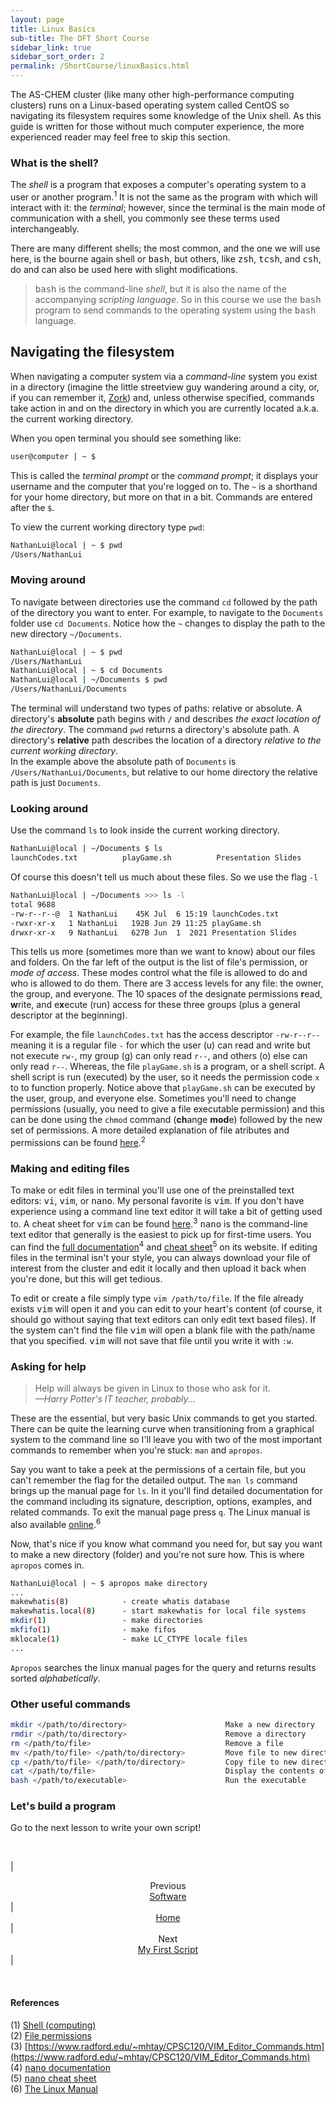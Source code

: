 ```yaml
---
layout: page
title: Linux Basics
sub-title: The DFT Short Course
sidebar_link: true
sidebar_sort_order: 2
permalink: /ShortCourse/linuxBasics.html
---
```


The AS-CHEM cluster (like many other high-performance computing clusters) runs on a Linux-based operating system called CentOS so navigating its filesystem requires some knowledge of the Unix shell.  As this guide is written for those without much computer experience, the more experienced reader may feel free to skip this section.

### What is the shell?

The *shell* is a program that exposes a computer's operating system to a user or another program.<sup>1</sup> It is not the same as the program with which will interact with it: the *terminal*; however, since the terminal is the main mode of communication with a shell, you commonly see these terms used interchangeably.  

There are many different shells; the most common, and the one we will use here, is the bourne again shell or <kbd>bash</kbd>, but others, like <kbd>zsh</kbd>, <kbd>tcsh</kbd>, and <kbd>csh</kbd>, do and can also be used here with slight modifications.  

><kbd>bash</kbd> is the command-line *shell*, but it is also the name of the accompanying *scripting language*. So in this course we use the <kbd>bash</kbd> program to send commands to the operating system using the <kbd>bash</kbd> language.

## Navigating the filesystem

When navigating a computer system via a *command-line* system you exist in a directory (imagine the little streetview guy wandering around a city, or, if you can remember it, [Zork](https://www.pcjs.org/software/pcx86/game/infocom/zork1/)) and, unless otherwise specified, commands take action in and on the directory in which you are currently located a.k.a. the current working directory.  

When you open terminal you should see something like:

``` sh
user@computer | ~ $ 
```

This is called the *terminal prompt* or the *command prompt*; it displays your username and the computer that you're logged on to. The `~` is a shorthand for your home directory, but more on that in a bit. Commands are entered after the `$`.  

To view the current working directory type `pwd`:

```sh
NathanLui@local | ~ $ pwd
/Users/NathanLui
```

### Moving around

To navigate between directories use the command `cd` followed by the path of the directory you want to enter.  For example, to navigate to the `Documents` folder use `cd Documents`.  Notice how the `~` changes to display the path to the new directory `~/Documents`.  

```sh
NathanLui@local | ~ $ pwd
/Users/NathanLui
NathanLui@local | ~ $ cd Documents
NathanLui@local | ~/Documents $ pwd
/Users/NathanLui/Documents
```

The terminal will understand two types of paths: relative or absolute. A directory's **absolute** path begins with `/` and describes *the exact location of the directory*. The command `pwd` returns a directory's absolute path. A directory's **relative** path describes the location of a directory *relative to the current working directory*.  
In the example above the absolute path of `Documents` is `/Users/NathanLui/Documents`, but relative to our home directory the relative path is just `Documents`.

### Looking around

Use the command `ls` to look inside the current working directory.

```sh
NathanLui@local | ~/Documents $ ls
launchCodes.txt          playGame.sh          Presentation Slides
```

Of course this doesn't tell us much about these files. So we use the flag `-l`

```sh
NathanLui@local | ~/Documents >>> ls -l
total 9688
-rw-r--r--@  1 NathanLui    45K Jul  6 15:19 launchCodes.txt
-rwxr-xr-x   1 NathanLui   192B Jun 29 11:25 playGame.sh
drwxr-xr-x   9 NathanLui   627B Jun  1  2021 Presentation Slides
```

This tells us more (sometimes more than we want to know) about our files and folders. On the far left of the output is the list of file's permission, or *mode of access*. These modes control what the file is allowed to do and who is allowed to do them. There are 3 access levels for any file: the owner, the group, and everyone. The 10 spaces of the designate permissions **r**ead, **w**rite, and e**x**ecute (run) access for these three groups (plus a general descriptor at the beginning).  

For example, the file `launchCodes.txt` has the access descriptor `-rw-r--r--` meaning it is a regular file `-` for which the user (u) can read and write but not execute `rw-`, my group (g) can only read `r--`, and others (o) else can only read `r--`. Whereas, the file `playGame.sh` is a program, or a shell script. A shell script is run (executed) by the user, so it needs the permission code `x` to to function properly. Notice above that `playGame.sh` can be executed by the user, group, and everyone else. Sometimes you'll need to change permissions (usually, you need to give a file executable permission) and this can be done using the `chmod` command (**ch**ange **mod**e) followed by the new set of permissions. A more detailed explanation of file atributes and permissions can be found [here](https://wiki.archlinux.org/title/File_permissions_and_attributes).<sup>2</sup>  

### Making and editing files

To make or edit files in terminal you'll use one of the preinstalled text editors: <kbd>vi</kbd>, <kbd>vim</kbd>, or <kbd>nano</kbd>.  My personal favorite is <kbd>vim</kbd>.  If you don't have experience using a command line text editor it will take a bit of getting used to.  A cheat sheet for <kbd>vim</kbd> can be found [here](https://www.radford.edu/~mhtay/CPSC120/VIM_Editor_Commands.htm).<sup>3</sup> <kbd>nano</kbd> is the command-line text editor that generally is the easiest to pick up for first-time users. You can find the [full documentation](https://www.nano-editor.org/docs.php)<sup>4</sup> and [cheat sheet](www.nano-editor.org/dist/latest/cheatsheet.html)<sup>5</sup> on its website. If editing files in the terminal isn't your style, you can always download your file of interest from the cluster and edit it locally and then upload it back when you're done, but this will get tedious.  

To edit or create a file simply type `vim /path/to/file`. If the file already exists <kbd>vim</kbd> will open it and you can edit to your heart's content (of course, it should go without saying that text editors can only edit text based files). If the system can't find the file <kbd>vim</kbd> will open a blank file with the path/name that you specified. <kbd>vim</kbd> will not save that file until you write it with `:w`.

### Asking for help

<!-- <div class="message">
    Help will always be given in Linux to those who ask for it. <br>
    <right>
        -Harry Potter's IT teacher, probably...
    </right>
</div> -->

> Help will always be given in Linux to those who ask for it. <br>
> <cite>&mdash;Harry Potter's IT teacher, probably...</cite>

These are the essential, but very basic Unix commands to get you started. There can be quite the learning curve when transitioning from a graphical system to the command line so I'll leave you with two of the most important commands to remember when you're stuck: `man` and `apropos`.  

Say you want to take a peek at the permissions of a certain file, but you can't remember the flag for the detailed output.  The `man ls` command brings up the manual page for `ls`. In it you'll find detailed documentation for the command including its signature, description, options, examples, and related commands. To exit the manual page press `q`. The Linux manual is also available [online](https://linux.die.net/man/).<sup>6</sup>

Now, that's nice if you know what command you need for, but say you want to make a new directory (folder) and you're not sure how. This is where `apropos` comes in.

```sh
NathanLui@local | ~ $ apropos make directory
...
makewhatis(8)            - create whatis database
makewhatis.local(8)      - start makewhatis for local file systems
mkdir(1)                 - make directories
mkfifo(1)                - make fifos
mklocale(1)              - make LC_CTYPE locale files
...
```

`Apropos` searches the linux manual pages for the query and returns results sorted *alphabetically*.

### Other useful commands

```sh
mkdir </path/to/directory>                      Make a new directory
rmdir </path/to/directory>                      Remove a directory
rm </path/to/file>                              Remove a file
mv </path/to/file> </path/to/directory>         Move file to new directory
cp </path/to/file> </path/to/directory>         Copy file to new directory
cat </path/to/file>                             Display the contents of a file
bash </path/to/executable>                      Run the executable
```

### Let's build a program

Go to the next lesson to write your own script!

<br />

| <center>Previous<br><a href="/ShortCourse/software.html">Software</a></center> | <center><a href="/introduction.html">Home</a></center> | <center>Next<br><a href="/ShortCourse/firstScript.html">My First Script</a></center> |

<br />

#### References

(1) [Shell (computing)](https://en.wikipedia.org/wiki/Shell_(computing))  
(2) [File permissions](https://wiki.archlinux.org/title/File_permissions_and_attributes)  
(3) [https://www.radford.edu/~mhtay/CPSC120/VIM_Editor_Commands.htm](https://www.radford.edu/~mhtay/CPSC120/VIM_Editor_Commands.htm)  
(4) [<kbd>nano</kbd> documentation](https://www.nano-editor.org/docs.php)  
(5) [<kbd>nano</kbd> cheat sheet](www.nano-editor.org/dist/latest/cheatsheet.html)  
(6) [The Linux Manual](https://linux.die.net/man/)
